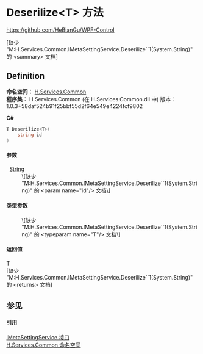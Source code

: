 # Deserilize&lt;T&gt; 方法
https://github.com/HeBianGu/WPF-Control

\[缺少 "M:H.Services.Common.IMetaSettingService.Deserilize``1(System.String)" 的 &lt;summary&gt; 文档\]



## Definition
**命名空间：** <a href="b9cdd84f-6623-a51a-f53b-465103ced202">H.Services.Common</a>  
**程序集：** H.Services.Common (在 H.Services.Common.dll 中) 版本：1.0.3+58daf524b91f25bbf55d2f64e549e4224fcf9802

**C#**
``` C#
T Deserilize<T>(
	string id
)

```



#### 参数
<dl><dt>  <a href="https://learn.microsoft.com/dotnet/api/system.string" target="_blank" rel="noopener noreferrer">String</a></dt><dd>\[缺少 "M:H.Services.Common.IMetaSettingService.Deserilize``1(System.String)" 的 &lt;param name="id"/&gt; 文档\]</dd></dl>

#### 类型参数
<dl><dt /><dd>\[缺少 "M:H.Services.Common.IMetaSettingService.Deserilize``1(System.String)" 的 &lt;typeparam name="T"/&gt; 文档\]</dd></dl>

#### 返回值
T  
\[缺少 "M:H.Services.Common.IMetaSettingService.Deserilize``1(System.String)" 的 &lt;returns&gt; 文档\]

## 参见


#### 引用
<a href="3ad7272e-1df2-87bd-59fb-a467d2583267">IMetaSettingService 接口</a>  
<a href="b9cdd84f-6623-a51a-f53b-465103ced202">H.Services.Common 命名空间</a>  
